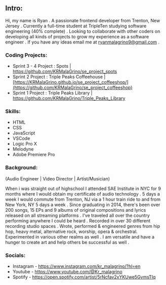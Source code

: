 ## Intro:

 Hi, my name is Ryan . A passionate frontend developer from Trenton, New Jersey . Currently a full-time student at TripleTen studying software engineering (40% complete) . Looking to collaborate with other coders on developing all kinds of projects to grow my experience as a software engineer . If you have any ideas email me at ryanmalagrino9@gmail.com . 

### Coding Projects:

 - Sprint 3 - 4 Project : Spots | https://github.com/KRMalaGrino/se_project_spots
 - Sprint 2 Project : Triple Peaks Coffeehouse | [https://KRMalaGrino.github.io/se_project_coffeeshop/](https://github.com/KRMalaGrino/se_project_coffeeshop)
 - Sprint 1 Project : Triple Peaks Library | https://github.com/KRMalaGrino/Triple_Peaks_Library

### Skills:

 - HTML
 - CSS
 - JavaScript
 - VSCode
 - Logic Pro X
 - Melodyne
 - Adobe Premiere Pro

### Background:
(Audio Engineer | Video Director | Artist/Musician)

 When i was straight out of highschool I attended SAE Institute in NYC for 9 months where I would obtain my certificate of audio technology . 5 days a week I would commute from Trenton, NJ via a 1 hour train ride to and from New York, NY 5 days a week . Since graduating in 2014, there's been over 200 songs, 15 EPs and 9 albums of original compositions and lyrics released on all streaming platforms . I've traveled all over the country performing anywhere I could be heard . Recorded in over 30 different recording studio spaces . Wrote, performed & engineered genres from hip hop, heavy metal, alternative rock, worship, opera & orchestral. Experimented in various other realms as well . I am versatile and have a hunger to create art and help others be successful as well . 

### Socials:

- Instagram - https://www.instagram.com/kr_malagrino/?hl=en
- Youtube - https://www.youtube.com/@Kr_malagrino
- Spotify - https://open.spotify.com/artist/5rNcfav2xYKUwe5GvmsTIq


